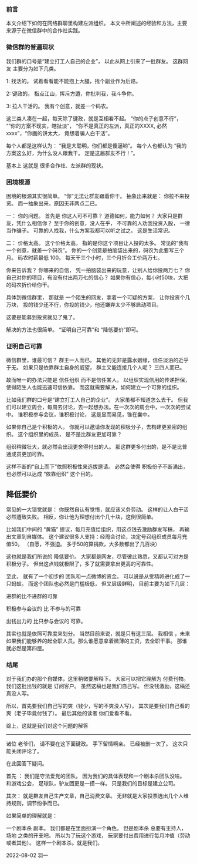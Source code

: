 ### **前言**

本文介绍下如何在网络群聊里构建左派组织。  本文中所阐述的经验和方法，主要来源于在微信群中的合作社实践。

### 微信群的普遍现状

我们群的口号是“建立打工人自己的企业”， 以此从网上引来了一批群友。   这群网友 主要分为如下几类。

1: 找活的。   试着看看能不能抱上大腿，找个副业作为后路。

2: 键政的。 指点江山，挥斥方遒，你批判我，我斗争你。   

3: 拉人干活的。 我有个创意，就差一个码农。

这三类人凑在一起，每天除了键政，就是互相看不起。  “你的点子创意不行”， “”你的方案不现实，瞎扯淡“， “你不是真正的左派，真正的XXXX, 必然 xxxx”，“你画的饼太大， 竟想着骗人白干活”。  

每个人都是这样认为：   “我是大聪明，你们都是傻逼哟”。 每个人也都认为 “我的方案这么好，为什么没人跟我干。  定是这届群友不行！”。

基本上 这就是 很多合作社、左派群的现状。

### 困境根源

困境的根源其实很简单。  “你”无法让群友跟着你干。  抽象出来就是： 你拉不来投资。    而一抽象出来，原因无非两点二已。

一： 你的问题。   首先是 你这人可不可靠？   道德如何，能力如何？    大家只是群友，凭什么相信你？     至于你的创意，没人在乎， 不可靠的人劝我投资入股， 一律当作骗子。  可靠的人找我，什么方案我都可以听之试之。 这是生活常识。

二： 价格太高。  这个价格太高， 指的是你这个项目让人投的太多。  常见的“我有一个创意，就差一个码农”。  你的一个创意是拍脑袋出来的，码农为此要写三个月。   码农时薪最低 100。 每天干三个小时，三个月折合工价两万七。     

你来告诉我？  你哪来的自信， 凭一拍脑袋出来的玩意，让别人给你投两万七？   你自己对你的项目，有没有付出两万七的信心？  如果你有信心，每小时50块，大把的码农折价给你干。

具体到微信群里， 那就是 一个陌生的网友，拿着一个可疑的方案， 让你投资个几万块， 投的钱少还不行，你投的钱少，他还嫌弃太少不够启动项目。  

这要是能募到投资就见了鬼了。

解决的方法也很简单。 “证明自己可靠”和 “降低要价”即可。

### 证明自己可靠

微信群里，谁最可信？ 群主一人而已。  其他的无非是露水姻缘，信任淡泊的近乎于无。  如果只是依靠群主自身的威望， 群主又能连接几个人呢？ 三四人而已。 

故而唯一的办法只能是 信任组织 而不是信任某人。  以组织实现信用的传递担保，使得陌生人也能迅速可信依靠。 而这就需要解决，如何建立一个可靠的组织。   

 比如我们群的口号是“建立打工人自己的企业”。 大家虽都不知道怎么去干。  但我们可以建立周会，每周去讨论，去一起想办法。在一次次的周会中，一次次的尝试中。   谁积极参与会议，谁积极讨论， 这是显而易见，锥在囊中。

如果你自己是个积极的人。  你就可以邀请你发现的积极分子，去构建更紧密的组织。   这个组织里的成员， 是不是比群友更加可靠？

组织稍微壮大，就必然会出现更舍得付出的人。  那这群更多付出的，是不是比普通成员更加可靠。  

这样不断的“自上而下”依照积极性来选拔邀请。 必然会使得 积极份子不断涌出， 也必然可以达成 “依靠组织” 这个目的。

## 降低要价

常见的一大错觉就是： 你既然自认有觉悟，就应该义务劳动。    这样的让人白干活必然遭致失败。  相反，你让他为理想付出个几十块，这倒很简单。 

比如我们中间的 “黄猫” 提议，每月充值给组织，用这点钱去激励群友写稿， 再输出文章到自媒体。 这个建议很多人支持：经周会讨论，决定号召组织成员每月充值50。    （自愿，不强迫。   多于50的算捐款，大多数都出了几百块）

这也就是我们所说的 降低要价。 大家都是网友，尽管彼此熟悉，又都认可对方是积极分子。  但出这点钱就极限了，多了就需要拿出更高的可靠性。

至此， 就有了一个初步的 团队和一点微博的资金。   可以说是从受精卵进化成了一只蚂蚁。 而这个团队也必然是门槛极低， 但又层级鲜明，   目前主要为如下几层：

进群的比不进群的可靠

积极参与会议的 比 不参与的可靠

出钱出力的 比只参与会议的 可靠。

其实也就是依照可靠度来划分。 当然目前来说，就是只有这三层。   我相信 ，未来如果我们能够养的起全职人员。那么谁愿意拿着微薄的工资，去全职干事。 那谁就必然是第四层。   

### 结尾

对于我们办的那个自媒体，这里稍微要解释下。   大家可以把它理解为 付费刊物。   我们这批出钱的就是 订阅客户。      虽然这稿也是我们自己写。  但没钱激励，这稿还真没人写。    

所以，首先要我们自己写的爽（钱少，写的不爽没人写）。 其次是要我们自己看的爽（老子毕竟付钱了）。  最后其他的读者 你们爱看不看。

综上，这就是我们对这个问题的解答



----



诸位 老爷们， 请不要在这下面键政。 手下留情啊亲。  已经被删一次了。 这次只能关闭评论了。

在此回答下疑问。  

首先 ： 我们是守法爱党的团队。    因为我们的具体表现和一个剧本杀团队没啥。   和游戏公会， 足球队，驴友团更是一摸一样。   只是我们的目标是建立公司。    

其次： 就是群友自己生产文章，自己消费文章。   无非就是大家投票选出几个人维持规则，调节纷争而已。

如果简单的理解就是：

 一个剧本杀 副本。 我们都是在里面扮演一个角色。 但是剧本杀 总要有主持人，场地 之类的开支吧。 所以为了玩这个游戏， 玩家要付出费用进行每月冲值（劳动或者其他）。 这样一个剧本杀。就是我们。





 2022-08-02  羽一
